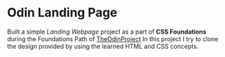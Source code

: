 # Odin Landing Page

Built a simple _Landing Webpage_ project as a part of __CSS Foundations__ during the Foundations Path of [TheOdinProject](https://www.theodinproject.com/)
In this project I try to clone the design provided by using the learned HTML and CSS concepts.